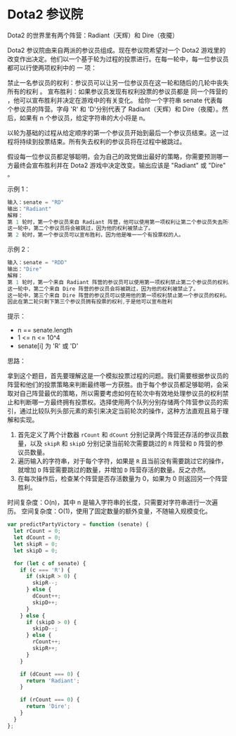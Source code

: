 # Dota2 参议院

Dota2 的世界里有两个阵营：Radiant（天辉）和 Dire（夜魇）

Dota2 参议院由来自两派的参议员组成。现在参议院希望对一个 Dota2 游戏里的改变作出决定。他们以一个基于轮为过程的投票进行。在每一轮中，每一位参议员都可以行使两项权利中的 一 项：

禁止一名参议员的权利：参议员可以让另一位参议员在这一轮和随后的几轮中丧失 所有的权利 。
宣布胜利：如果参议员发现有权利投票的参议员都是 同一个阵营的 ，他可以宣布胜利并决定在游戏中的有关变化。
给你一个字符串 senate 代表每个参议员的阵营。字母 'R' 和 'D'分别代表了 Radiant（天辉）和 Dire（夜魇）。然后，如果有 n 个参议员，给定字符串的大小将是 n。

以轮为基础的过程从给定顺序的第一个参议员开始到最后一个参议员结束。这一过程将持续到投票结束。所有失去权利的参议员将在过程中被跳过。

假设每一位参议员都足够聪明，会为自己的政党做出最好的策略，你需要预测哪一方最终会宣布胜利并在 Dota2 游戏中决定改变。输出应该是 "Radiant" 或 "Dire" 。

示例 1：

```js
输入：senate = "RD"
输出："Radiant"
解释：
第 1 轮时，第一个参议员来自 Radiant 阵营，他可以使用第一项权利让第二个参议员失去所有权利。
这一轮中，第二个参议员将会被跳过，因为他的权利被禁止了。
第 2 轮时，第一个参议员可以宣布胜利，因为他是唯一一个有投票权的人。
```

示例 2：

```js
输入：senate = "RDD"
输出："Dire"
解释：
第 1 轮时，第一个来自 Radiant 阵营的参议员可以使用第一项权利禁止第二个参议员的权利。
这一轮中，第二个来自 Dire 阵营的参议员会将被跳过，因为他的权利被禁止了。
这一轮中，第三个来自 Dire 阵营的参议员可以使用他的第一项权利禁止第一个参议员的权利。
因此在第二轮只剩下第三个参议员拥有投票的权利,于是他可以宣布胜利
```

提示：

- n == senate.length
- 1 <= n <= 10^4
- senate[i] 为 'R' 或 'D'

思路：

拿到这个题目，首先要理解这是一个模拟投票过程的问题。我们需要根据参议员的阵营和他们的投票策略来判断最终哪一方获胜。由于每个参议员都足够聪明，会采取对自己阵营最优的策略，所以需要考虑如何在轮次中有效地处理参议员的权利禁止和判断哪一方最终拥有投票权。选择使用两个队列分别存储两个阵营参议员的索引，通过比较队列头部元素的索引来决定当前轮次的操作，这种方法直观且易于理解和实现。

1. 首先定义了两个计数器 `rCount` 和 `dCount` 分别记录两个阵营还存活的参议员数量，以及 `skipR` 和 `skipD` 分别记录当前轮次需要跳过的 `R` 阵营和 `D` 阵营的参议员数量。
2. 遍历输入的字符串，对于每个字符，如果是 `R` 且当前没有需要跳过它的操作，就增加 `D` 阵营需要跳过的数量，并增加 `D` 阵营存活的数量。反之亦然。
3. 在每次操作后，检查某个阵营是否存活数量为 0，如果为 0 则返回另一个阵营胜利。

时间复杂度：O(n)，其中 n 是输入字符串的长度，只需要对字符串进行一次遍历。
空间复杂度：O(1)，使用了固定数量的额外变量，不随输入规模变化。

```js
var predictPartyVictory = function (senate) {
  let rCount = 0;
  let dCount = 0;
  let skipR = 0;
  let skipD = 0;

  for (let c of senate) {
    if (c === 'R') {
      if (skipR > 0) {
        skipR--;
      } else {
        dCount++;
        skipD++;
      }
    } else {
      if (skipD > 0) {
        skipD--;
      } else {
        rCount++;
        skipR++;
      }
    }

    if (dCount === 0) {
      return 'Radiant';
    }

    if (rCount === 0) {
      return 'Dire';
    }
  }
};
```
